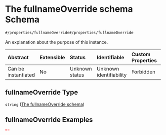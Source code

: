 # The fullnameOverride schema Schema

```txt
#/properties/fullnameOverride#/properties/fullnameOverride
```

An explanation about the purpose of this instance.

| Abstract            | Extensible | Status         | Identifiable            | Custom Properties | Additional Properties | Access Restrictions | Defined In                                                        |
| :------------------ | :--------- | :------------- | :---------------------- | :---------------- | :-------------------- | :------------------ | :---------------------------------------------------------------- |
| Can be instantiated | No         | Unknown status | Unknown identifiability | Forbidden         | Allowed               | none                | [values.schema.json\*](values.schema.json "open original schema") |

## fullnameOverride Type

`string` ([The fullnameOverride schema](values-properties-the-fullnameoverride-schema.md))

## fullnameOverride Examples

```json
""
```

